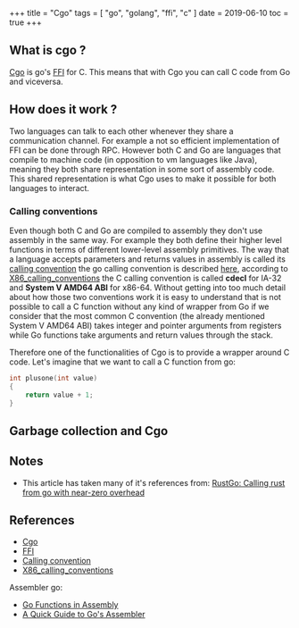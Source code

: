 +++
title = "Cgo"
tags = [
    "go",
    "golang",
    "ffi",
    "c"
]
date = 2019-06-10
toc = true
+++


## What is cgo ?

[Cgo](https://golang.org/cmd/cgo/) is go's [FFI](https://en.wikipedia.org/wiki/Foreign_function_interface) for C. 
This means that with Cgo you can call C code from Go and viceversa.

## How does it work ?

Two languages can talk to each other whenever they share a communication channel. For example a not so
efficient implementation of FFI can be done through RPC. However both C and Go are languages that compile
to machine code (in opposition to vm languages like Java), meaning they both share representation in some 
sort of assembly code. This shared representation is what Cgo uses to make it possible for both languages
to interact.

### Calling conventions

Even though both C and Go are compiled to assembly they don't use assembly in the same way. For example
they both define their higher level functions in terms of different lower-level assembly primitives. The
way that a language accepts parameters and returns values in assembly is called its 
[calling convention](https://en.wikipedia.org/wiki/Calling_convention) the go calling convention is
described [here](https://github.com/golang/go/files/447163/GoFunctionsInAssembly.pdf), according to
[X86_calling_conventions](https://en.wikipedia.org/wiki/X86_calling_conventions) the C calling convention
is called **cdecl** for IA-32 and **System V AMD64 ABI** for x86-64. Without getting into too much detail
about how those two conventions work it is easy to understand that is not possible to call a C function
without any kind of wrapper from Go if we consider that the most common C convention (the already mentioned
System V AMD64 ABI) takes integer and pointer arguments from registers while Go functions take arguments
and return values through the stack.

Therefore one of the functionalities of Cgo is to provide a wrapper around C code. Let's imagine that we
want to call a C function from go:

```c
int plusone(int value)
{
    return value + 1;
}
```

## Garbage collection and Cgo



## Notes

- This article has taken many of it's references from: [RustGo: Calling rust from go with near-zero overhead](https://blog.filippo.io/rustgo/)

## References
- [Cgo](https://golang.org/cmd/cgo/)
- [FFI](https://en.wikipedia.org/wiki/Foreign_function_interface)
- [Calling convention](https://en.wikipedia.org/wiki/Calling_convention)
- [X86_calling_conventions](https://en.wikipedia.org/wiki/X86_calling_conventions)

Assembler go:

- [Go Functions in Assembly](https://github.com/golang/go/files/447163/GoFunctionsInAssembly.pdf)
- [A Quick Guide to Go's Assembler](https://golang.org/doc/asm)



